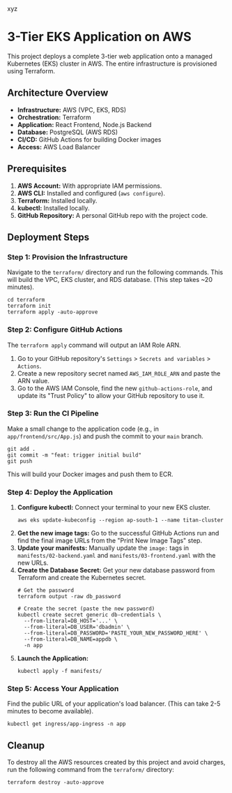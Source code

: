 
xyz
# 3-Tier EKS Application on AWS

This project deploys a complete 3-tier web application onto a managed Kubernetes (EKS) cluster in AWS. The entire infrastructure is provisioned using Terraform.

## Architecture Overview

  * **Infrastructure:** AWS (VPC, EKS, RDS)
  * **Orchestration:** Terraform
  * **Application:** React Frontend, Node.js Backend
  * **Database:** PostgreSQL (AWS RDS)
  * **CI/CD:** GitHub Actions for building Docker images
  * **Access:** AWS Load Balancer  

## Prerequisites

1.  **AWS Account:** With appropriate IAM permissions.
2.  **AWS CLI:** Installed and configured (`aws configure`).
3.  **Terraform:** Installed locally.
4.  **kubectl:** Installed locally.
5.  **GitHub Repository:** A personal GitHub repo with the project code.

## Deployment Steps

### Step 1: Provision the Infrastructure

Navigate to the `terraform/` directory and run the following commands. This will build the VPC, EKS cluster, and RDS database. (This step takes \~20 minutes).

```
cd terraform
terraform init
terraform apply -auto-approve
```

### Step 2: Configure GitHub Actions

The `terraform apply` command will output an IAM Role ARN.

1.  Go to your GitHub repository's `Settings` \> `Secrets and variables` \> `Actions`.
2.  Create a new repository secret named `AWS_IAM_ROLE_ARN` and paste the ARN value.
3.  Go to the AWS IAM Console, find the new `github-actions-role`, and update its "Trust Policy" to allow your GitHub repository to use it.

### Step 3: Run the CI Pipeline

Make a small change to the application code (e.g., in `app/frontend/src/App.js`) and push the commit to your `main` branch.

```
git add .
git commit -m "feat: trigger initial build"
git push
```

This will build your Docker images and push them to ECR.

### Step 4: Deploy the Application

1.  **Configure kubectl:** Connect your terminal to your new EKS cluster.
    ```
    aws eks update-kubeconfig --region ap-south-1 --name titan-cluster
    ```
2.  **Get the new image tags:** Go to the successful GitHub Actions run and find the final image URLs from the "Print New Image Tags" step.
3.  **Update your manifests:** Manually update the `image:` tags in `manifests/02-backend.yaml` and `manifests/03-frontend.yaml` with the new URLs.
4.  **Create the Database Secret:** Get your new database password from Terraform and create the Kubernetes secret.
    ```
    # Get the password
    terraform output -raw db_password

    # Create the secret (paste the new password)
    kubectl create secret generic db-credentials \
      --from-literal=DB_HOST='...' \
      --from-literal=DB_USER='dbadmin' \
      --from-literal=DB_PASSWORD='PASTE_YOUR_NEW_PASSWORD_HERE' \
      --from-literal=DB_NAME=appdb \
      -n app
    ```
5.  **Launch the Application:**
    ```
    kubectl apply -f manifests/
    ```

### Step 5: Access Your Application

Find the public URL of your application's load balancer. (This can take 2-5 minutes to become available).

```
kubectl get ingress/app-ingress -n app
```

## Cleanup

To destroy all the AWS resources created by this project and avoid charges, run the following command from the `terraform/` directory:

```
terraform destroy -auto-approve
```
